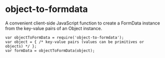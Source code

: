 # object-to-formdata
  A convenient client-side JavaScript function to create a FormData instance from the key-value pairs of an Object instance.

```
var objectToFormData = require('object-to-formdata');
var object = { /* key-value pairs (values can be primitives or objects) */ };
var formData = objectToFormData(object);
```
